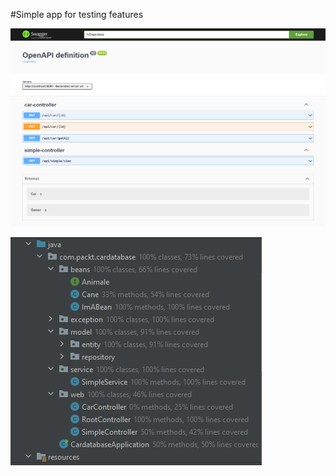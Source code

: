 #Simple app for testing features

![img](imgProj/screencapture-localhost-8090.png)

![img](imgProj/linecoverage.png)



